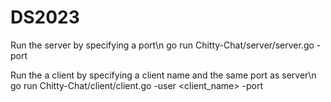 # DS2023

Run the server by specifying a port\n
go run Chitty-Chat/server/server.go -port <port>


Run the a client by specifying a client name and the same port as server\n
go run Chitty-Chat/client/client.go -user <client_name> -port <port>
